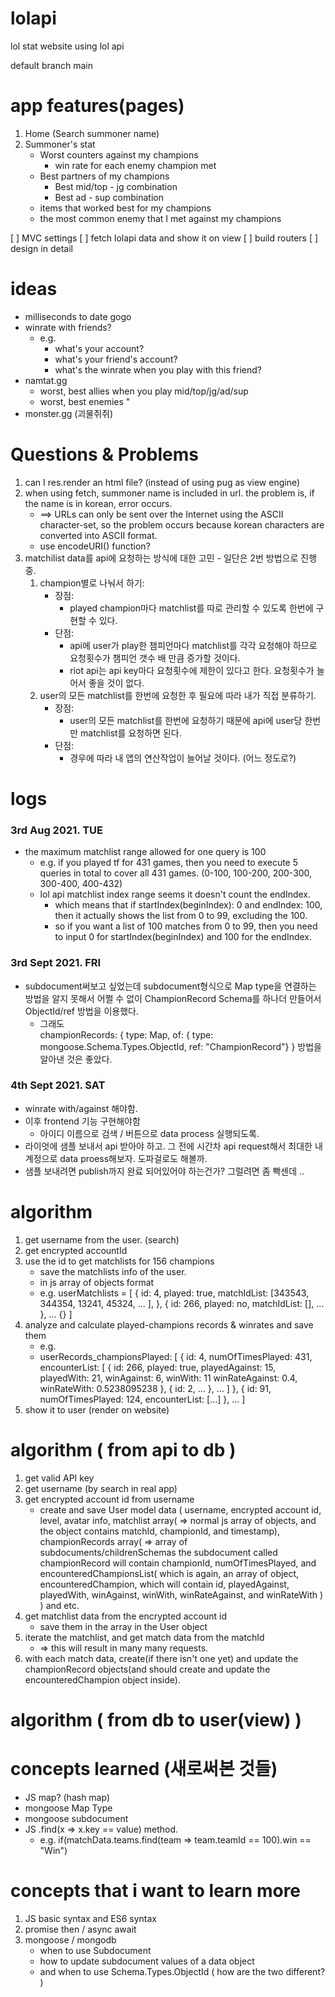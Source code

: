 # lolapi
lol stat website using lol api

default branch main


# app features(pages)
1. Home (Search summoner name)
2. Summoner's stat
    - Worst counters against my champions
        - win rate for each enemy champion met
    - Best partners of my champions
        - Best mid/top - jg combination
        - Best ad - sup combination
    - items that worked best for my champions
    - the most common enemy that I met against my champions

[ ] MVC settings
[ ] fetch lolapi data and show it on view
[ ] build routers
[ ] design in detail

# ideas
 - milliseconds to date gogo
 - winrate with friends? 
    - e.g. 
        - what's your account? 
        - what's your friend's account? 
        - what's the winrate when you play with this friend?
- namtat.gg
    - worst, best allies when you play mid/top/jg/ad/sup
    - worst, best enemies "
- monster.gg (괴물쥐쥐)

# Questions & Problems
1. can I res.render an html file? (instead of using pug as view engine)
2. when using fetch, summoner name is included in url. the problem is, if the name is in korean, error occurs. 
    - ==> URLs can only be sent over the Internet using the ASCII character-set, so the problem occurs because korean characters are converted into ASCII format.
    - use encodeURI() function?
3. matchilist data를 api에 요청하는 방식에 대한 고민 - 일단은 2번 방법으로 진행중. 
    1. champion별로 나눠서 하기:
        - 장점: 
            - played champion마다 matchlist를 따로 관리할 수 있도록 한번에 구현할 수 있다. 
        - 단점:
            - api에 user가 play한 챔피언마다 matchlist를 각각 요청해야 하므로 요청횟수가 챔피언 갯수 배 만큼 증가할 것이다. 
            - riot api는 api key마다 요청횟수에 제한이 있다고 한다. 요청횟수가 늘어서 좋을 것이 없다. 
    2. user의 모든 matchlist를 한번에 요청한 후 필요에 따라 내가 직접 분류하기. 
        - 장점:
            - user의 모든 matchlist를 한번에 요청하기 때문에 api에 user당 한번만 matchlist를 요청하면 된다. 
        - 단점:
            - 경우에 따라 내 앱의 연산작업이 늘어날 것이다. (어느 정도로?)

# logs
### 3rd Aug 2021. TUE
 - the maximum matchlist range allowed for one query is 100
    - e.g. if you played tf for 431 games, then you need to execute 5 queries in total to cover all 431 games. (0-100, 100-200, 200-300, 300-400, 400-432)
    - lol api matchlist index range seems it doesn't count the endIndex.
        - which means that if startIndex(beginIndex): 0 and endIndex: 100, then it actually shows the list from 0 to 99, excluding the 100. 
        - so if you want a list of 100 matches from 0 to 99, then you need to input 0 for startIndex(beginIndex) and 100 for the endIndex. 

### 3rd Sept 2021. FRI
 - subdocument써보고 싶었는데 subdocument형식으로 Map type을 연결하는 방법을 알지 못해서 어쩔 수 없이 ChampionRecord Schema를 하나더 만들어서 ObjectId/ref 방법을 이용했다. 
    - 그래도     
    championRecords: {
        type: Map,
        of: { type: mongoose.Schema.Types.ObjectId, ref: "ChampionRecord"}
    } 
    방법을 알아낸 것은 좋았다.
### 4th Sept 2021. SAT
 -  winrate with/against 해야함. 
 -  이후 frontend 기능 구현해야함
    - 아이디 이름으로 검색 / 버튼으로 data process 실행되도록. 
 - 라이엇에 샘플 보내서 api 받아야 하고. 그 전에 시간차 api request해서 최대한 내 계정으로 data proess해보자. 도파걸로도 해볼까. 
 - 샘플 보내려면 publish까지 완료 되어있어야 하는건가? 그럴려면 좀 빡센데 .. 

# algorithm
1. get username from the user. (search)
2. get encrypted accountId
3. use the id to get matchlists for 156 champions
    - save the matchlists info of the user.
    - in js array of objects format 
    - e.g. userMatchlists = [ 
        { 
            id: 4, 
            played: true, 
            matchIdList: [343543, 344354, 13241, 45324, ... ], 
        },
        { id: 266, played: no, matchIdList: [], ... },
        ...
        {}
    ]
4. analyze and calculate played-champions records & winrates and save them
    - e.g.
    - userRecords_championsPlayed: [
        {
            id: 4,
            numOfTimesPlayed: 431,
            encounterList:
                [
                    {
                        id: 266,
                        played: true,
                        playedAgainst: 15,
                        playedWith: 21,
                        winAgainst: 6,
                        winWith: 11
                        winRateAgainst: 0.4,
                        winRateWith: 0.5238095238
                    },
                    {
                        id: 2,
                        ...
                    },
                    ...
                ]
        },
        {
            id: 91, 
            numOfTimesPlayed: 124,
            encounterList: [...]
        },
        ...
      ]
5.  show it to user (render on website)

# algorithm ( from api to db )
1. get valid API key
2. get username (by search in real app)
3. get encrypted account id from username
    - create and save User model data ( 
        username, encrypted account id, level, avatar info, 
        matchlist array(
            => normal js array of objects, and the object contains matchId, championId, and timestamp), 
        championRecords array(
            => array of subdocuments/childrenSchemas the subdocument called championRecord will contain championId, numOfTimesPlayed, and encounteredChampionsList(
                which is again, an array of object, encounteredChampion, which will contain id, playedAgainst, playedWith, winAgainst, winWith, winRateAgainst, and winRateWith 
        ) 
    ) and etc.
4. get matchlist data from the encrypted account id
    - save them in the array in the User object
5. iterate the matchlist, and get match data from the matchId 
    - => this will result in many many requests.
6. with each match data, create(if there isn't one yet) and update the championRecord objects(and should create and update the encounteredChampion object inside). 

# algorithm ( from db to user(view) )

# concepts learned (새로써본 것들)
 - JS map? (hash map)
 - mongoose Map Type
 - mongoose subdocument
 - JS .find(x => x.key == value)  method. 
    - e.g. if(matchData.teams.find(team => team.teamId == 100).win == "Win")

# concepts that i want to learn more 
1. JS basic syntax and ES6 syntax
2. promise then / async await
3. mongoose / mongodb 
    - when to use Subdocument
    - how to update subdocument values of a data object
    - and when to use Schema.Types.ObjectId ( how are the two different? )